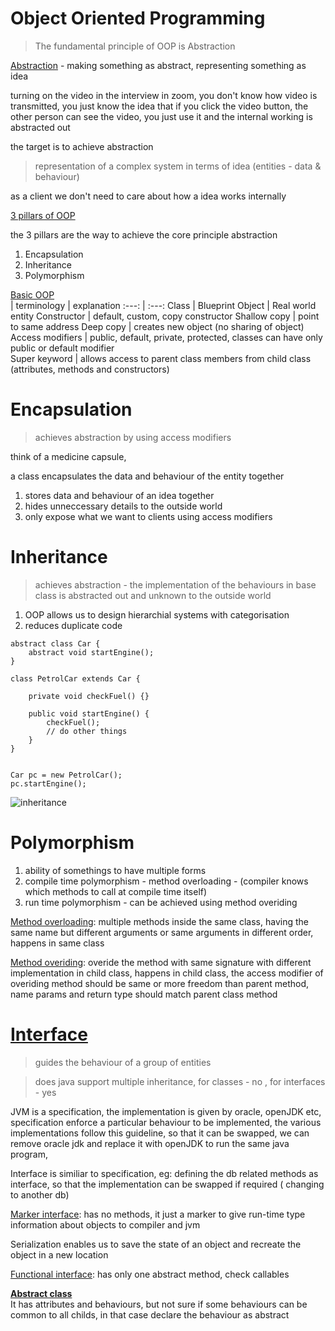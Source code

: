 # Object Oriented Programming

> The fundamental principle of OOP is Abstraction   

<ins>Abstraction</ins> - making something as abstract, representing something as idea     

turning on the video in the interview in zoom, you don't know how video is transmitted, you just know the idea that if you click the video button, the other person can see the video, you just use it and the internal working is abstracted out

the target is to achieve abstraction    

> representation of a complex system in terms of idea (entities - data & behaviour)   
  
as a client we don't need to care about how a idea works internally   

<ins>3 pillars of OOP</ins>  

the 3 pillars are the way to achieve the core principle abstraction       

1. Encapsulation    
2. Inheritance      
3. Polymorphism   

<ins>Basic OOP</ins>    
| terminology | explanation
:---: | :---:
Class             | Blueprint
Object            | Real world entity
Constructor       | default, custom, copy constructor 
Shallow copy      | point to same address
Deep copy         | creates new object (no sharing of object)
Access modifiers  | public, default, private, protected, classes can have only public or default modifier    
Super keyword     | allows access to parent class members from child class (attributes, methods and constructors) 

# Encapsulation

> achieves abstraction by using access modifiers

think of a medicine capsule,    

a class encapsulates the data and behaviour of the entity together

1. stores data and behaviour of an idea together
2. hides unneccessary details to the outside world
3. only expose what we want to clients using access modifiers


# Inheritance  

> achieves abstraction - the implementation of the behaviours in base class is abstracted out and unknown to the outside world

1. OOP allows us to design hierarchial systems with categorisation         
2. reduces duplicate code        


```
abstract class Car {
    abstract void startEngine();
}

class PetrolCar extends Car {

    private void checkFuel() {}

    public void startEngine() {
        checkFuel();
        // do other things
    }
}


Car pc = new PetrolCar();
pc.startEngine();

```

![inheritance](https://user-images.githubusercontent.com/16437905/232023869-74c64d54-8374-447c-9573-f3ecb8ca6f1b.png)


# Polymorphism  
1. ability of somethings to have multiple forms   
2. compile time polymorphism - method overloading - (compiler knows which methods to call at compile time itself)   
3. run time polymorphism - can be achieved using method overiding   


<ins>Method overloading</ins>: multiple methods inside the same class, having the same name but different arguments or same arguments in different order,   happens in same class         

<ins>Method overiding</ins>: overide the method with same signature with different implementation in child class, happens in child class, the access modifier of overiding method should be same or more freedom than parent method, name params and return type should match parent class method   


# <ins>Interface</ins>  
> guides the behaviour of a group of entities           

> does java support multiple inheritance, for classes - no , for interfaces - yes   

JVM is a specification, the implementation is given by oracle, openJDK etc, specification enforce a particular behaviour to be implemented, the various implementations follow this guideline, so that it can be swapped, we can remove oracle jdk and replace it with openJDK to run the same java program,    

Interface is similiar to specification, eg: defining the db related methods as interface, so that the implementation can be swapped if required ( changing to another db)   

<ins>Marker interface</ins>: has no methods, it just a marker to give run-time type information about objects to compiler and jvm   

Serialization enables us to save the state of an object and recreate the object in a new location

<ins>Functional interface</ins>: has only one abstract method, check callables


**<ins>Abstract class</ins>**   
It has attributes and behaviours, but not sure if some behaviours can be common to all childs, in that case declare the behaviour as abstract    



